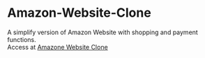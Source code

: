 # Amazon-Website-Clone
A simplify version of Amazon Website with shopping and payment functions. <br />
Access at [Amazone Website Clone](https://clone-ec4f9.web.app/)
